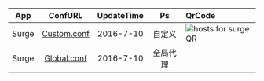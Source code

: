 App|ConfURL|UpdateTime|Ps|QrCode
---------|:---------:|:---------:|:---------:|:---------
Surge|[Custom.conf](https://raw.githubusercontent.com/Brywmzl/Conf/master/Custom.conf) |2016-7-10|自定义|![hosts for surge QR](http://qr.api.cli.im/qr?data=ssr%253A%252F%252FyaUbpMTI0LjI0OC4y9bkjpjaGFjaGEyMDpwbGFpZ5Wm14NMl1USjpmWdXMjAuOTk6NDQzO&level=H&transparent=false&bgcolor=%23ffffff&forecolor=%23000000&blockpixel=12&marginblock=1&logourl=&size=280&kid=cliim&key=c6d8e58f8110151aa7e448c9f8904c53)
Surge|[Global.conf](https://raw.githubusercontent.com/Brywmzl/Conf/master/Global.conf) |2016-7-10|全局代理|

